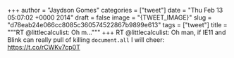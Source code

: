 
+++
author = "Jaydson Gomes"
categories = ["tweet"]
date = "Thu Feb 13 05:07:02 +0000 2014"
draft = false
image = "{TWEET_IMAGE}"
slug = "d78eab24e066cc8085c360574522867b9899e613"
tags = ["tweet"]
title = """RT @littlecalculist: Oh m..."""
+++
RT @littlecalculist: Oh man, if IE11 and Blink can really pull of killing `document.all` I will cheer: https://t.co/rCWKv7cp0T
